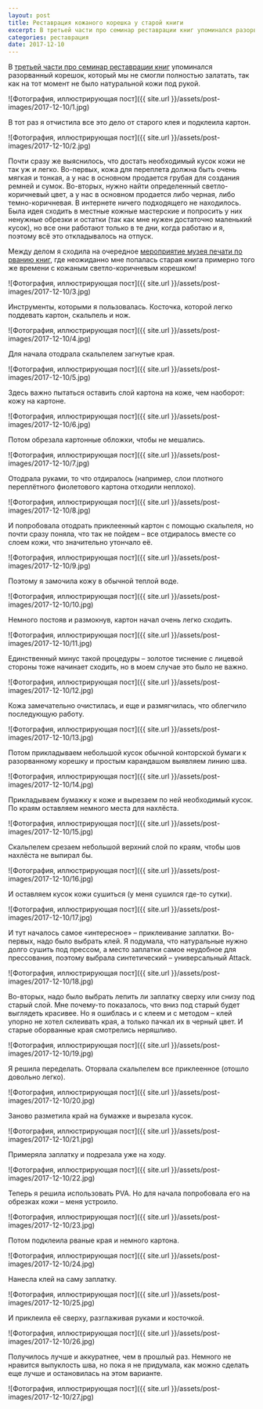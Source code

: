 ```yaml
---
layout: post
title: Реставрация кожаного корешка у старой книги
excerpt: В третьей части про семинар реставрации книг упоминался разорванный корешок, который мы не смогли полностью залатать, так как на тот момент не было натуральной кожи под рукой. В тот раз я отчистила все это дело от старого клея и подклеила картон.
categories: реставрация
date: 2017-12-10
---
```


В [третьей части про семинар реставрации книг](http://book.irina-ivanova.eu/2017/10/29/book-restoration-in-erm-3) упоминался разорванный корешок, который мы не смогли полностью залатать, так как на тот момент не было натуральной кожи под рукой.

![Фотография, иллюстрирующая пост]({{ site.url }}/assets/post-images/2017-12-10/1.jpg)

В тот раз я отчистила все это дело от старого клея и подклеила картон.

![Фотография, иллюстрирующая пост]({{ site.url }}/assets/post-images/2017-12-10/2.jpg)

Почти сразу же выяснилось, что достать необходимый кусок кожи не так уж и легко. Во-первых, кожа для переплета должна быть очень мягкая и тонкая, а у нас в основном продается грубая для создания ремней и сумок. Во-вторых, нужно найти определенный светло-коричневый цвет, а у нас в основном продается либо черная, либо темно-коричневая. В интернете ничего подходящего не находилось. Была идея сходить в местные кожные мастерские и попросить у них ненужные обрезки и остатки (так как мне нужен достаточно маленький кусок), но все они работают только в те дни, когда работаю и я, поэтому всё это откладывалось на отпуск.

Между делом я сходила на очередное [мероприятие музея печати по рванию книг](http://book.irina-ivanova.eu/2017/11/05/book-ripping), где неожиданно мне попалась старая книга примерно того же времени с кожаным светло-коричневым корешком!

![Фотография, иллюстрирующая пост]({{ site.url }}/assets/post-images/2017-12-10/3.jpg)

Инструменты, которыми я пользовалась. Косточка, которой легко поддевать картон, скальпель и нож.

![Фотография, иллюстрирующая пост]({{ site.url }}/assets/post-images/2017-12-10/4.jpg)

Для начала отодрала скальпелем загнутые края.

![Фотография, иллюстрирующая пост]({{ site.url }}/assets/post-images/2017-12-10/5.jpg)

Здесь важно пытаться оставить слой картона на коже, чем наоборот: кожу на картоне.

![Фотография, иллюстрирующая пост]({{ site.url }}/assets/post-images/2017-12-10/6.jpg)

Потом обрезала картонные обложки, чтобы не мешались.

![Фотография, иллюстрирующая пост]({{ site.url }}/assets/post-images/2017-12-10/7.jpg)

Отодрала руками, то что отдиралось (например, слои плотного переплётного фиолетового картона отходили неплохо).

![Фотография, иллюстрирующая пост]({{ site.url }}/assets/post-images/2017-12-10/8.jpg)

И попробовала отодрать приклеенный картон с помощью скальпеля, но почти сразу поняла, что так не пойдем – все отдиралось вместе со слоем кожи, что значительно утончало её.

![Фотография, иллюстрирующая пост]({{ site.url }}/assets/post-images/2017-12-10/9.jpg)

Поэтому я замочила кожу в обычной теплой воде.

![Фотография, иллюстрирующая пост]({{ site.url }}/assets/post-images/2017-12-10/10.jpg)

Немного постояв и размокнув, картон начал очень легко сходить.

![Фотография, иллюстрирующая пост]({{ site.url }}/assets/post-images/2017-12-10/11.jpg)

Единственный минус такой процедуры – золотое тиснение с лицевой стороны тоже начинает сходить, но в моем случае это было не важно.

![Фотография, иллюстрирующая пост]({{ site.url }}/assets/post-images/2017-12-10/12.jpg)

Кожа замечательно очистилась, и еще и размягчилась, что облегчило последующую работу.

![Фотография, иллюстрирующая пост]({{ site.url }}/assets/post-images/2017-12-10/13.jpg)

Потом прикладываем небольшой кусок обычной конторской бумаги к разорванному корешку и простым карандашом выявляем линию шва.

![Фотография, иллюстрирующая пост]({{ site.url }}/assets/post-images/2017-12-10/14.jpg)

Прикладываем бумажку к коже и вырезаем по ней необходимый кусок. По краям оставляем немного места для нахлёста.

![Фотография, иллюстрирующая пост]({{ site.url }}/assets/post-images/2017-12-10/15.jpg)

Скальпелем срезаем небольшой верхний слой по краям, чтобы шов нахлёста не выпирал бы.

![Фотография, иллюстрирующая пост]({{ site.url }}/assets/post-images/2017-12-10/16.jpg)

И оставляем кусок кожи сушиться (у меня сушился где-то сутки).

![Фотография, иллюстрирующая пост]({{ site.url }}/assets/post-images/2017-12-10/17.jpg)

И тут началось самое «интересное» – приклеивание заплатки. Во-первых, надо было выбрать клей. Я подумала, что натуральные нужно долго сушить под прессом, а место заплатки самое неудобное для прессования, поэтому выбрала синтетический – универсальный Attack.

![Фотография, иллюстрирующая пост]({{ site.url }}/assets/post-images/2017-12-10/18.jpg)

Во-вторых, надо было выбрать лепить ли заплатку сверху или снизу под старый слой. Мне почему-то показалось, что вниз под старый будет выглядеть красивее. Но я ошиблась и с клеем и с методом – клей упорно не хотел склеивать края, а только пачкал их в черный цвет. И старые оборванные края смотрелись неряшливо.

![Фотография, иллюстрирующая пост]({{ site.url }}/assets/post-images/2017-12-10/19.jpg)

Я решила переделать. Оторвала скальпелем все приклеенное (отошло довольно легко).

![Фотография, иллюстрирующая пост]({{ site.url }}/assets/post-images/2017-12-10/20.jpg)

Заново разметила край на бумажке и вырезала кусок.

![Фотография, иллюстрирующая пост]({{ site.url }}/assets/post-images/2017-12-10/21.jpg)

Примеряла заплатку и подрезала уже на ходу.

![Фотография, иллюстрирующая пост]({{ site.url }}/assets/post-images/2017-12-10/22.jpg)

Теперь я решила использовать PVA. Но для начала попробовала его на обрезках кожи – меня устроило.

![Фотография, иллюстрирующая пост]({{ site.url }}/assets/post-images/2017-12-10/23.jpg)

Потом подклеила рваные края и немного картона.

![Фотография, иллюстрирующая пост]({{ site.url }}/assets/post-images/2017-12-10/24.jpg)

Нанесла клей на саму заплатку.

![Фотография, иллюстрирующая пост]({{ site.url }}/assets/post-images/2017-12-10/25.jpg)

И приклеила её сверху, разглаживая руками и косточкой.

![Фотография, иллюстрирующая пост]({{ site.url }}/assets/post-images/2017-12-10/26.jpg)

Получилось лучше и аккуратнее, чем в прошлый раз. Немного не нравится выпуклость шва, но пока я не придумала, как можно сделать еще лучше и остановилась на этом варианте.

![Фотография, иллюстрирующая пост]({{ site.url }}/assets/post-images/2017-12-10/27.jpg)